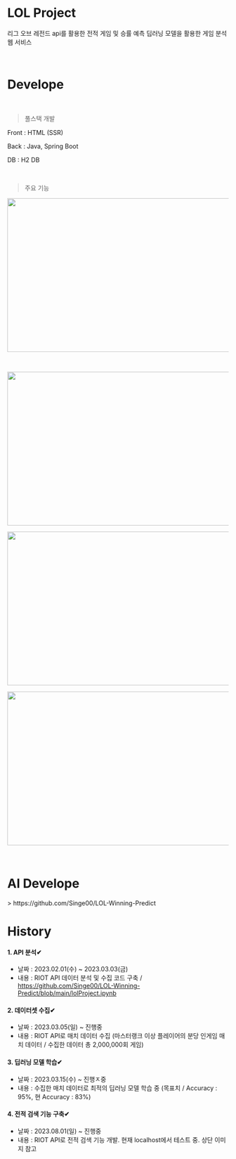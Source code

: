 # LOL Project
리그 오브 레전드 api를 활용한 전적 게임 및 승률 예측 딥러닝 모델을 활용한 게임 분석 웹 서비스

<br/>

<h1>Develope</h1>

<br/>

> 풀스택 개발
  <p>Front  : HTML (SSR)</p>
  
  <p>Back   : Java, Spring Boot</p>
  
  <p>DB     : H2 DB</p>
  <br/>

  
> 주요 기능
  <p align="left">
    <img src="https://user-images.githubusercontent.com/103260185/267306986-ed169ea7-97fe-4407-ae8f-d5234e198e1d.png" width="650" height="350">
  </p>
  <br/>
  <p align="left">
    <img src="https://user-images.githubusercontent.com/103260185/267307069-60ce8519-4740-4db1-b8cf-4ad0e61cf1ee.png" width="650" height="350">
  </p>
    <p align="left">
    <img src="https://user-images.githubusercontent.com/103260185/271411385-3c203e43-f6ce-4681-ae96-4674bff58fba.png" width="650" height="350">
  </p>
    <p align="left">
    <img src="https://user-images.githubusercontent.com/103260185/271411468-e2d3a54e-b983-4cab-bfac-16e1aa4f7172.png" width="650" height="350">
  </p>



<br/>

<h1>AI Develope</h1>
> https://github.com/Singe00/LOL-Winning-Predict

<br/>

<h1>History</h1>

#### 1. API 분석✔
- 날짜 : 2023.02.01(수) ~ 2023.03.03(금)
- 내용 : RIOT API 데이터 분석 및 수집 코드 구축 / https://github.com/Singe00/LOL-Winning-Predict/blob/main/lolProject.ipynb

#### 2. 데이터셋 수집✔
- 날짜 : 2023.03.05(일) ~ 진행중
- 내용 : RIOT API로 매치 데이터 수집 (마스터랭크 이상 플레이어의 분당 인게임 매치 데이터 / 수집한 데이터 총 2,000,000회 게임)

#### 3. 딥러닝 모델 학습✔
- 날짜 : 2023.03.15(수) ~ 진행ㅈ중
- 내용 : 수집한 매치 데이터로 최적의 딥러닝 모델 학습 중 (목표치 / Accuracy : 95%, 현 Accuracy : 83%)

#### 4. 전적 검색 기능 구축✔
- 날짜 : 2023.08.01(일) ~ 진행중
- 내용 : RIOT API로 전적 검색 기능 개발. 현재 localhost에서 테스트 중. 상단 이미지 참고
  

